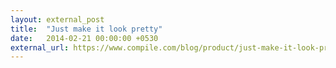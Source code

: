 ```yaml
---
layout: external_post
title:  "Just make it look pretty"
date:   2014-02-21 00:00:00 +0530
external_url: https://www.compile.com/blog/product/just-make-it-look-pretty/
---
```


